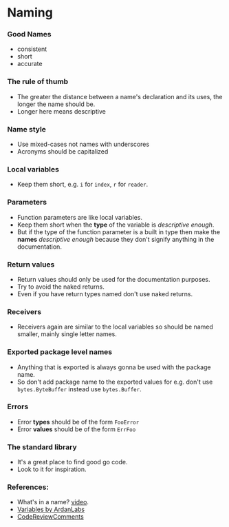 # Naming

### Good Names

- consistent
- short
- accurate

### The rule of thumb

- The greater the distance between a name's declaration and its uses, the longer the name should be.
- Longer here means descriptive


### Name style

- Use mixed-cases not names with underscores
- Acronyms should be capitalized


### Local variables

- Keep them short, e.g. `i` for `index`, `r` for `reader`.

### Parameters

- Function parameters are like local variables.
- Keep them short when the **type** of the variable is *descriptive enough*.
- But if the type of the function parameter is a built in type then make the **names** *descriptive enough* because they don't signify anything in the documentation.

### Return values

- Return values should only be used for the documentation purposes.
- Try to avoid the naked returns.
- Even if you have return types named don't use naked returns.

### Receivers

- Receivers again are similar to the local variables so should be named smaller, mainly single letter names.

### Exported package level names

- Anything that is exported is always gonna be used with the package name.
- So don't add package name to the exported values for e.g. don't use `bytes.ByteBuffer` instead use `bytes.Buffer`.

### Errors

- Error **types** should be of the form `FooError`
- Error **values** should be of the form `ErrFoo`

### The standard library

- It's a great place to find good go code.
- Look to it for inspiration.

### References:

- What's in a name? [video](https://youtu.be/sFUSP8Au_PE).
- [Variables by ArdanLabs](https://github.com/ardanlabs/gotraining/blob/master/topics/go/language/variables/README.md#links)
- [CodeReviewComments](https://github.com/golang/go/wiki/CodeReviewComments)

